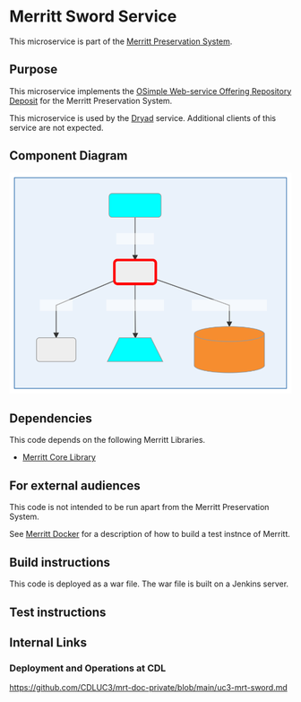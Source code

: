 # Merritt Sword Service

This microservice is part of the [Merritt Preservation System](https://github.com/CDLUC3/mrt-doc).

## Purpose

This microservice implements the [OSimple Web-service Offering Repository Deposit](http://swordapp.org/about/) 
for the Merritt Preservation System.

This microservice is used by the [Dryad](https://datadryad.org/) service. 
Additional clients of this service are not expected. 

## Component Diagram
![Flowchart](https://github.com/CDLUC3/mrt-doc/raw/main/diagrams/sword.mmd.svg)

## Dependencies

This code depends on the following Merritt Libraries.
- [Merritt Core Library](https://github.com/CDLUC3/mrt-core2)

## For external audiences
This code is not intended to be run apart from the Merritt Preservation System.

See [Merritt Docker](https://github.com/CDLUC3/merritt-docker) for a description of how to build a test instnce of Merritt.

## Build instructions
This code is deployed as a war file. The war file is built on a Jenkins server.

## Test instructions

## Internal Links

### Deployment and Operations at CDL

https://github.com/CDLUC3/mrt-doc-private/blob/main/uc3-mrt-sword.md
